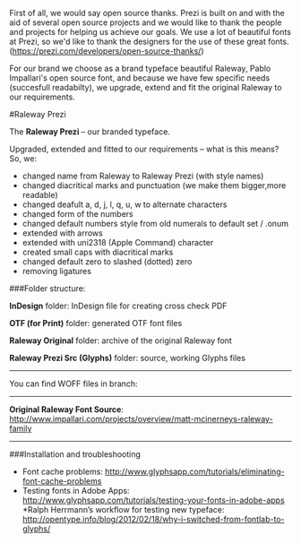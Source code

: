 First of all, we would say open source thanks.
Prezi is built on and with the aid of several open source projects and we would like to thank the people and projects for helping us achieve our goals. We use a lot of beautiful fonts at Prezi, so we'd like to thank the designers for the use of these great fonts. (https://prezi.com/developers/open-source-thanks/)

For our brand we choose as a brand typeface beautiful Raleway, Pablo Impallari's open source font, and because we have few specific needs (succesfull readabilty), we upgrade, extend and fit the original Raleway to our requirements.


#Raleway Prezi


The **Raleway Prezi** – our branded typeface.

Upgraded, extended and fitted to our requirements – what is this means? So, we:
- changed name from Raleway to Raleway Prezi (with style names)
- changed diacritical marks and punctuation  (we make them bigger,more readable)
- changed deafult a, d, j, l, q, u, w to alternate characters
- changed form of the numbers
- changed default numbers style from old numerals to default set / .onum
- extended with arrows
- extended with uni2318 (Apple Command) character
- created small caps with diacritical marks
- changed default zero to slashed (dotted) zero
- removing ligatures


###Folder structure:
 
**InDesign** folder: InDesign file for creating cross check PDF

**OTF (for Print)** folder: generated OTF font files

**Raleway Original** folder: archive of the original Raleway font

**Raleway Prezi Src (Glyphs)** folder: source, working Glyphs files

---

You can find WOFF files in branch:

---

**Original Raleway Font Source**: http://www.impallari.com/projects/overview/matt-mcinerneys-raleway-family

---

###Installation and troubleshooting

* Font cache problems: 
http://www.glyphsapp.com/tutorials/eliminating-font-cache-problems
* Testing fonts in Adobe Apps: 
http://www.glyphsapp.com/tutorials/testing-your-fonts-in-adobe-apps
*Ralph Herrmann’s workflow for testing new typeface:
http://opentype.info/blog/2012/02/18/why-i-switched-from-fontlab-to-glyphs/
